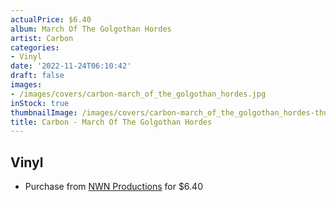 ```yaml
---
actualPrice: $6.40
album: March Of The Golgothan Hordes
artist: Carbon
categories:
- Vinyl
date: '2022-11-24T06:10:42'
draft: false
images:
- /images/covers/carbon-march_of_the_golgothan_hordes.jpg
inStock: true
thumbnailImage: /images/covers/carbon-march_of_the_golgothan_hordes-thumb.jpg
title: Carbon - March Of The Golgothan Hordes
---
```


## Vinyl
* Purchase from [NWN Productions](http://shop.nwnprod.com/index.php?route=product/product&path=76&product_id=26342&sort=pd.name&order=ASC) for $6.40
